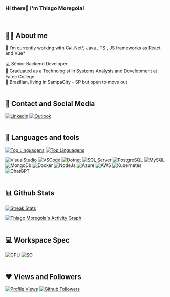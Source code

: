 
### Hi there👋 I'm Thiago Moregola! 
<br>

## 🙋‍♂️ About me
🔭 I’m currently working with  C# .Net*, Java , TS , JS frameworks as React and Vue* <br>

💻 Sênior Backend Developer <br>
🔭 Graduated as a Technologist in Systems Analysis and Development at Fatec College <br> 
🏡 Brazilian, living in SampaCity - SP but open to move out
<br><br>

## 📱 Contact and Social Media
[![Linkedin](https://img.shields.io/badge/LinkedIn-blue?style=for-the-badge&logo=Linkedin)](https://www.linkedin.com/in/thiago-m-2b592616/)
[![Outlook](https://img.shields.io/badge/Outlook-blue?style=for-the-badge&logo=Microsoft&link=mailto:thiago.moregola@outlook.com)](mailto:mailto:thiago.moregola@outlook.com)
<br><br>

## 🔧 Languages and tools
[![Top Linguagens](https://github-readme-stats.vercel.app/api/top-langs/?username=moregola&langs_count=8&count_private=true&layout=compact&theme=react&hide_border=true&bg_color=0a0c10)](https://github.com/moregola)
[![Top Linguagens](https://github-readme-stats.vercel.app/api/top-langs/?username=moregolasolutions&langs_count=8&count_private=true&layout=compact&theme=react&hide_border=true&bg_color=0a0c10)](https://github.com/moregolasolutions)

![VisualStudio](https://img.icons8.com/fluency/48/visual-studio.png)
![VSCode](https://img.icons8.com/fluency/48/visual-studio-code-2019.png)
![Dotnet](https://img.icons8.com/color/48/net-framework.png)
![SQL Server](https://img.icons8.com/color/48/microsoft-sql-server.png)
![PostgreSQL](https://img.icons8.com/color/48/postgreesql.png)
![MySQL](https://img.icons8.com/fluency/48/mysql-logo.png)
![MongoDb](https://img.icons8.com/color/48/mongodb.png)
![Docker](https://img.icons8.com/fluency/48/docker.png)
![NodeJs](https://img.icons8.com/color/48/nodejs.png)
![Azure](https://img.icons8.com/fluency/48/azure-1.png)
![AWS](https://img.icons8.com/color/48/amazon-web-services.png)
![Kubernetes](https://img.icons8.com/color/48/kubernetes.png)
![ChatGPT](https://img.icons8.com/color/48/chatgpt.png)
<br><br>

## 📊 Github Stats
[![Streak Stats](https://github-readme-streak-stats.herokuapp.com/?user=moregola&theme=black-ice&hide_border=true&stroke=0000&background=0a0c10)](#)

[![Thiago Moregola's Activity Graph](https://github-readme-activity-graph.vercel.app/graph?username=moregola&theme=react-dark&bg_color=0a0c10&hide_border=true)](#)
<br><br>

## 💻 Workspace Spec
[![CPU](https://img.shields.io/badge/AMD-Ryzen_5_5600X-ED1C24?style=for-the-badge&logo=amd&logoColor=white)](#)
[![SO](https://img.shields.io/badge/Windows-11-0078D6?style=for-the-badge&logo=windows&logoColor=white)](#)
<br><br>

## ❤ Views and Followers
[![Profile Views](https://komarev.com/ghpvc/?username=moregola)](https://github.com/moregola)
[![Github Followers](https://img.shields.io/github/followers/moregola?label=Followers&style=social)](https://github.com/moregola)
